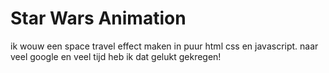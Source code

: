 # Star Wars Animation 
ik wouw een space travel effect maken in puur html css en javascript. naar veel google en veel tijd heb ik dat gelukt gekregen!
